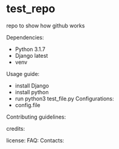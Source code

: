 # test_repo
repo to show how github works

Dependencies:
- Python 3.1.7
- Django latest
- venv
  
Usage guide:
- install Django
- install python
- run python3 test_file.py
Configurations:
- config.file

Contributing guidelines:

credits:

license:
FAQ:
Contacts:

